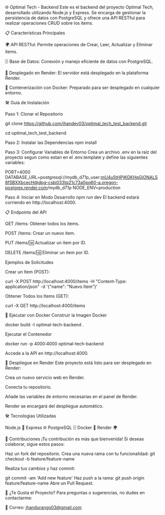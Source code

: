🌐 Optimal Tech - Backend
Este es el backend del proyecto Optimal Tech, desarrollado utilizando Node.js y Express. Se encarga de gestionar la persistencia de datos con PostgreSQL y ofrece una API RESTful para realizar operaciones CRUD sobre los items.

📋 Características Principales

🌍 API RESTful: Permite operaciones de Crear, Leer, Actualizar y Eliminar items.

🗄️ Base de Datos: Conexión y manejo eficiente de datos con PostgreSQL.

🚀 Desplegado en Render: El servidor está desplegado en la plataforma Render.

🐳 Contenerización con Docker: Preparado para ser desplegado en cualquier entorno.

🛠️ Guía de Instalación

Paso 1: Clonar el Repositorio

git clone https://github.com/jhandev03/optimal_tech_test_backend.git

cd optimal_tech_test_backend

Paso 2: Instalar las Dependencias
npm install

Paso 3: Configurar Variables de Entorno
Crea un archivo .env en la raíz del proyecto segun como estan en el .env.template y define las siguientes variables:

PORT=4000
DATABASE_URL=postgresql://mydb_d71p_user:mU4u5tHPjKGKHqGjONALS8fSBXXbcecH@dpg-csbi033tq21c73a0pq60-a.oregon-postgres.render.com/mydb_d71p
NODE_ENV=production

Paso 4: Iniciar en Modo Desarrollo
npm run dev
El backend estará corriendo en http://localhost:4000.

📋 Endpoints del API

GET /items: Obtener todos los items.

POST /items: Crear un nuevo item.

PUT /items/:id: Actualizar un item por ID.

DELETE /items/:id: Eliminar un item por ID.

Ejemplos de Solicitudes

Crear un Item (POST):

curl -X POST http://localhost:4000/items -H "Content-Type: application/json" -d '{"name": "Nuevo Item"}'

Obtener Todos los Items (GET):

curl -X GET http://localhost:4000/items

🐋 Ejecutar con Docker
Construir la Imagen Docker

docker build -t optimal-tech-backend .

Ejecutar el Contenedor

docker run -p 4000:4000 optimal-tech-backend

Accede a la API en http://localhost:4000.

🚀 Despliegue en Render
Este proyecto está listo para ser desplegado en Render:

Crea un nuevo servicio web en Render.

Conecta tu repositorio.

Añade las variables de entorno necesarias en el panel de Render.

Render se encargará del despliegue automático.

🛠️ Tecnologías Utilizadas

Node.js 🚀
Express 🌐
PostgreSQL 🗄️
Docker 🐳
Render 🌍

🤝 Contribuciones
¡Tu contribución es más que bienvenida! Si deseas colaborar, sigue estos pasos:

Haz un fork del repositorio.
Crea una nueva rama con tu funcionalidad:
git checkout -b feature/feature-name

Realiza tus cambios y haz commit:

git commit -am 'Add new feature'
Haz push a la rama:
git push origin feature/feature-name
Abre un Pull Request.

💖 ¿Te Gusta el Proyecto?
Para preguntas o sugerencias, no dudes en contactarme:

📧 Correo: jhandurango03@gmail.com
